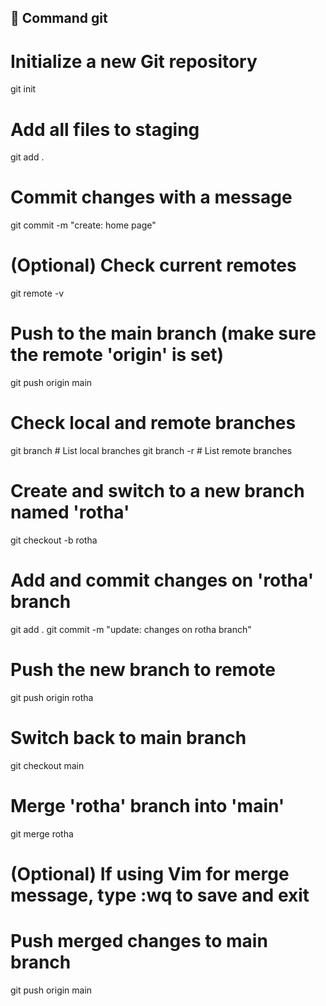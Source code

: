 ## 📘 Command git
# Initialize a new Git repository
git init

# Add all files to staging
git add .

# Commit changes with a message
git commit -m "create: home page"

# (Optional) Check current remotes
git remote -v

# Push to the main branch (make sure the remote 'origin' is set)
git push origin main

# Check local and remote branches
git branch        # List local branches
git branch -r     # List remote branches

# Create and switch to a new branch named 'rotha'
git checkout -b rotha

# Add and commit changes on 'rotha' branch
git add .
git commit -m "update: changes on rotha branch"

# Push the new branch to remote
git push origin rotha

# Switch back to main branch
git checkout main

# Merge 'rotha' branch into 'main'
git merge rotha

# (Optional) If using Vim for merge message, type :wq to save and exit

# Push merged changes to main branch
git push origin main

